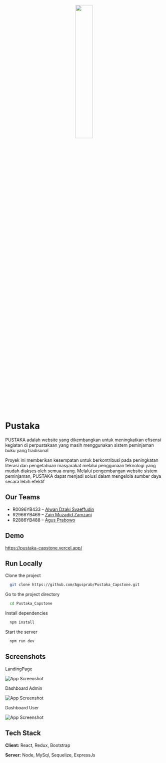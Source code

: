 
<p align="center" width="100%">
    <img width="33%" src="https://firebasestorage.googleapis.com/v0/b/capstoneprojek.appspot.com/o/images%2Flogo-pustaka.png?alt=media&token=402141d7-5504-4645-a720-42477cabf06f">
</p>

# Pustaka

PUSTAKA adalah website yang dikembangkan untuk meningkatkan efisensi kegiatan di perpustakaan yang masih menggunakan sistem peminjaman buku yang tradisonal

Proyek ini memberikan kesempatan untuk berkontribusi pada peningkatan literasi dan pengetahuan masyarakat melalui penggunaan teknologi yang mudah diakses oleh semua orang. Melalui pengembangan website sistem peminjaman, PUSTAKA dapat menjadi solusi dalam mengelola sumber daya secara lebih efektif



## Our Teams

 - R0096YB433 – [Alwan Dzaki Syaeffudin](https://github.com/alwndzk)
 - R2966YB469 – [Zain Muzadid Zamzani](https://github.com/Zainmuzadidzz)
 - R2886YB488 – [Agus Prabowo](https://github.com/Agusprab)


## Demo

https://pustaka-capstone.vercel.app/


## Run Locally

Clone the project

```bash
  git clone https://github.com/Agusprab/Pustaka_Capstone.git
```

Go to the project directory

```bash
  cd Pustaka_Capstone
```

Install dependencies

```bash
  npm install
```

Start the server

```bash
  npm run dev
```


## Screenshots
LandingPage

![App Screenshot](https://firebasestorage.googleapis.com/v0/b/capstoneprojek.appspot.com/o/images%2FScreenshoot.png?alt=media&token=9b350c1f-17c1-410a-8df4-6409b25603fc)

Dashboard Admin

![App Screenshot](https://firebasestorage.googleapis.com/v0/b/capstoneprojek.appspot.com/o/images%2Fscreencapture-pustaka-capstone-vercel-app-admin-2024-06-18-20_37_44.png?alt=media&token=7d53a3f9-1d54-4d46-aa9b-e82a1b357f10)

Dashboard User

![App Screenshot](https://firebasestorage.googleapis.com/v0/b/capstoneprojek.appspot.com/o/images%2Fscreencapture-pustaka-capstone-vercel-app-user-2024-06-18-20_38_14.png?alt=media&token=d2ab5f98-a041-4a65-9148-46a1d61b2d3c)


## Tech Stack

**Client:** React, Redux, Bootstrap

**Server:** Node, MySql, Sequelize, ExpressJs



